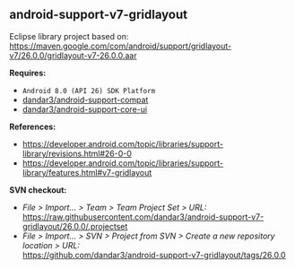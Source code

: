 ## android-support-v7-gridlayout

Eclipse library project based on:<br/>
https://maven.google.com/com/android/support/gridlayout-v7/26.0.0/gridlayout-v7-26.0.0.aar<br/>

**Requires:**
- `Android 8.0 (API 26) SDK Platform`
- [dandar3/android-support-compat](https://github.com/dandar3/android-support-compat/tree/26.0.0)
- [dandar3/android-support-core-ui](https://github.com/dandar3/android-support-core-ui/tree/26.0.0)

**References:**
- https://developer.android.com/topic/libraries/support-library/revisions.html#26-0-0
- https://developer.android.com/topic/libraries/support-library/features.html#v7-gridlayout

**SVN checkout:**
- _File > Import... > Team > Team Project Set > URL:_<br/>
  https://raw.githubusercontent.com/dandar3/android-support-v7-gridlayout/26.0.0/.projectset
- _File > Import... > SVN > Project from SVN > Create a new repository location > URL:_<br/> 
  https://github.com/dandar3/android-support-v7-gridlayout/tags/26.0.0